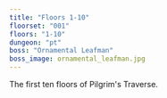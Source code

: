 ```yaml
---
title: "Floors 1-10"
floorset: "001"
floors: "1-10"
dungeon: "pt"
boss: "Ornamental Leafman"
boss_image: ornamental_leafman.jpg
---
```


The first ten floors of Pilgrim's Traverse.

